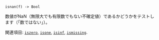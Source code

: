 ```
isnan(f) -> Bool
```

数値がNaN（無限大でも有限数でもない不確定値）であるかどうかをテストします（「数ではない」）。

関連項目: [`iszero`](@ref), [`isone`](@ref), [`isinf`](@ref), [`ismissing`](@ref).
